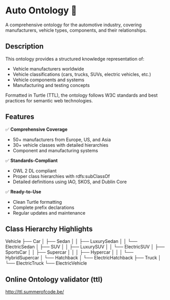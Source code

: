 # Auto Ontology 🚗

A comprehensive ontology for the automotive industry, covering manufacturers, vehicle types, components, and their relationships.

## Description

This ontology provides a structured knowledge representation of:
- Vehicle manufacturers worldwide
- Vehicle classifications (cars, trucks, SUVs, electric vehicles, etc.)
- Vehicle components and systems
- Manufacturing and testing concepts

Formatted in Turtle (TTL), the ontology follows W3C standards and best practices for semantic web technologies.

## Features

✅ **Comprehensive Coverage**  
- 50+ manufacturers from Europe, US, and Asia
- 30+ vehicle classes with detailed hierarchies
- Component and manufacturing systems

✅ **Standards-Compliant**  
- OWL 2 DL compliant
- Proper class hierarchies with rdfs:subClassOf
- Detailed definitions using IAO, SKOS, and Dublin Core

✅ **Ready-to-Use**  
- Clean Turtle formatting
- Complete prefix declarations
- Regular updates and maintenance

## Class Hierarchy Highlights
Vehicle
├── Car
│ ├── Sedan
│ │ ├── LuxurySedan
│ │ └── ElectricSedan
│ ├── SUV
│ │ ├── LuxurySUV
│ │ └── ElectricSUV
│ ├── SportsCar
│ │ ├── Supercar
│ │ │ ├── Hypercar
│ │ │ └── HybridSupercar
│ └── Hatchback
│ └── ElectricHatchback
├── Truck
│ └── ElectricTruck
└── ElectricVehicle

## Online Ontology validator (ttl) 
http://ttl.summerofcode.be/
